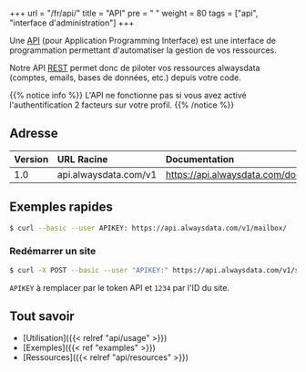 +++
url = "/fr/api/"
title = "API"
pre = "<i class='fas fa-fw fa-plug'></i> "
weight = 80
tags = ["api", "interface d'administration"]
+++

Une [API](https://fr.wikipedia.org/wiki/Interface_de_programmation) (pour Application
Programming Interface) est une interface de programmation permettant d'automatiser
la gestion de vos ressources.

Notre API [REST](https://fr.wikipedia.org/wiki/Representational_State_Transfer)
permet donc de piloter vos ressources alwaysdata (comptes, emails, bases de données,
etc.) depuis votre code.

{{% notice info %}}
L'API ne fonctionne pas si vous avez activé l'authentification 2 facteurs sur votre profil.
{{% /notice %}}

## Adresse

| Version | URL Racine          | Documentation                     |
|:--------|:--------------------|:----------------------------------|
| 1.0     | api.alwaysdata.com/v1 | https://api.alwaysdata.com/doc/ |

## Exemples rapides

```sh
$ curl --basic --user APIKEY: https://api.alwaysdata.com/v1/mailbox/
```


### Redémarrer un site

```sh
$ curl -X POST --basic --user "APIKEY:" https://api.alwaysdata.com/v1/site/1234/restart/
```

`APIKEY` à remplacer par le token API et `1234` par l'ID du site.

## Tout savoir

- [Utilisation]({{< relref "api/usage" >}})
- [Exemples]({{< ref "examples" >}})
- [Ressources]({{< relref "api/resources" >}})
